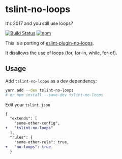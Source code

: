 # tslint-no-loops
It's 2017 and you still use loops?

[![Build Status](https://travis-ci.org/buildo/tslint-no-loops.svg?branch=master)](https://travis-ci.org/buildo/tslint-no-loops)
[![npm](https://img.shields.io/npm/v/eslint-plugin-no-loops.svg)](https://www.npmjs.com/package/eslint-plugin-no-loops)

This is a porting of [eslint-plugin-no-loops](https://github.com/buildo/eslint-plugin-no-loops).

It disallows the use of loops (for, for-in, while, for-of).

## Usage

Add `tslint-no-loops` as a dev dependency:

```sh
yarn add --dev tslint-no-loops
# or npm install --save-dev tslint-no-loops
```

Edit your `tslint.json`

```diff
{
  "extends": [
    "some-other-config",
+   "tslint-no-loops"
  ],
  "rules": {
    "some-other-rule": true,
+   "no-loops": true 
  }
```
